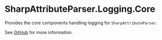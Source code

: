 # SharpAttributeParser.Logging.Core

Provides the core components handling logging for `SharpAttributeParser`.

See [GitHub](https://github.com/SharpAttributeParser/SharpAttributeParser) for more information.